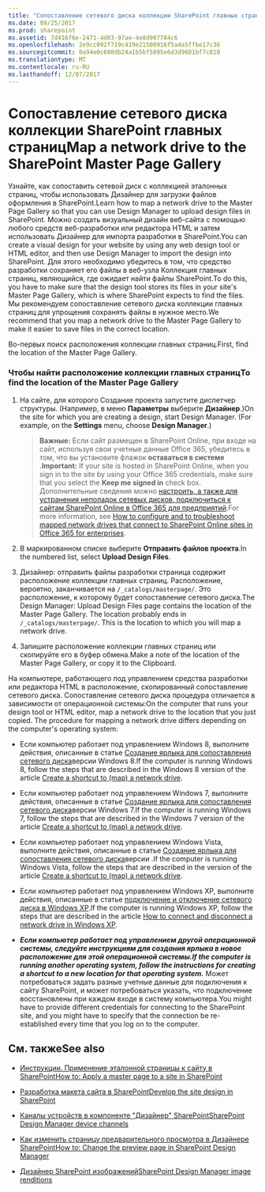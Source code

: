 ```yaml
---
title: "Сопоставление сетевого диска коллекции SharePoint главных страниц"
ms.date: 09/25/2017
ms.prod: sharepoint
ms.assetid: 7d416f6e-2471-4d03-97ae-4e8d907784c6
ms.openlocfilehash: 2e9cc092f719c419e21500916f5a4a5ffbe17c36
ms.sourcegitcommit: 0a94e0c600db24a1b5bf5895e6d3d9681bf7c810
ms.translationtype: MT
ms.contentlocale: ru-RU
ms.lasthandoff: 12/07/2017
---
```

# <a name="map-a-network-drive-to-the-sharepoint-master-page-gallery"></a><span data-ttu-id="d5e97-102">Сопоставление сетевого диска коллекции SharePoint главных страниц</span><span class="sxs-lookup"><span data-stu-id="d5e97-102">Map a network drive to the SharePoint Master Page Gallery</span></span>

<span data-ttu-id="d5e97-103">Узнайте, как сопоставить сетевой диск с коллекцией эталонных страниц, чтобы использовать Дизайнер для загрузки файлов оформления в SharePoint.</span><span class="sxs-lookup"><span data-stu-id="d5e97-103">Learn how to map a network drive to the Master Page Gallery so that you can use Design Manager to upload design files in SharePoint.</span></span>
<span data-ttu-id="d5e97-104">Можно создать визуальный дизайн веб-сайта с помощью любого средств веб-разработки или редактора HTML и затем использовать Дизайнер для импорта разработки в SharePoint.</span><span class="sxs-lookup"><span data-stu-id="d5e97-104">You can create a visual design for your website by using any web design tool or HTML editor, and then use Design Manager to import the design into SharePoint.</span></span> <span data-ttu-id="d5e97-105">Для этого необходимо убедитесь в том, что средство разработки сохраняет его файлы в веб-узла Коллекция главных страниц, являющийся, где ожидает найти файлы SharePoint.</span><span class="sxs-lookup"><span data-stu-id="d5e97-105">To do this, you have to make sure that the design tool stores its files in your site's Master Page Gallery, which is where SharePoint expects to find the files.</span></span> <span data-ttu-id="d5e97-106">Мы рекомендуем сопоставление сетевого диска коллекции главных страниц для упрощения сохранять файлы в нужное место.</span><span class="sxs-lookup"><span data-stu-id="d5e97-106">We recommend that you map a network drive to the Master Page Gallery to make it easier to save files in the correct location.</span></span>
  
    
    

<span data-ttu-id="d5e97-107">Во-первых поиск расположения коллекции главных страниц.</span><span class="sxs-lookup"><span data-stu-id="d5e97-107">First, find the location of the Master Page Gallery.</span></span>
### <a name="to-find-the-location-of-the-master-page-gallery"></a><span data-ttu-id="d5e97-108">Чтобы найти расположение коллекции главных страниц</span><span class="sxs-lookup"><span data-stu-id="d5e97-108">To find the location of the Master Page Gallery</span></span>


1. <span data-ttu-id="d5e97-p102">На сайте, для которого Создание проекта запустите диспетчер структуры. (Например, в меню **Параметры** выберите **Дизайнер**.)</span><span class="sxs-lookup"><span data-stu-id="d5e97-p102">On the site for which you are creating a design, start Design Manager. (For example, on the **Settings** menu, choose **Design Manager**.)</span></span>
    
    > <span data-ttu-id="d5e97-111">**Важные:** Если сайт размещен в SharePoint Online, при входе на сайт, используя свои учетные данные Office 365, убедитесь в том, что вы установите флажок **оставаться в системе** .</span><span class="sxs-lookup"><span data-stu-id="d5e97-111">**Important:** If your site is hosted in SharePoint Online, when you sign in to the site by using your Office 365 credentials, make sure that you select the **Keep me signed in** check box.</span></span> <span data-ttu-id="d5e97-112">Дополнительные сведения можно [настроить, а также для устранения неполадок сетевых дисков, подключиться к сайтам SharePoint Online в Office 365 для предприятий](http://support.microsoft.com/kb/2616712).</span><span class="sxs-lookup"><span data-stu-id="d5e97-112">For more information, see [How to configure and to troubleshoot mapped network drives that connect to SharePoint Online sites in Office 365 for enterprises](http://support.microsoft.com/kb/2616712).</span></span> 
2. <span data-ttu-id="d5e97-113">В маркированном списке выберите **Отправить файлов проекта**.</span><span class="sxs-lookup"><span data-stu-id="d5e97-113">In the numbered list, select **Upload Design Files**.</span></span>
    
  
3. <span data-ttu-id="d5e97-p104">Дизайнер: отправить файлы разработки страница содержит расположение коллекции главных страниц. Расположение, вероятно, заканчивается на  `/_catalogs/masterpage/`. Это расположение, к которому будет сопоставление сетевого диска.</span><span class="sxs-lookup"><span data-stu-id="d5e97-p104">The Design Manager: Upload Design Files page contains the location of the Master Page Gallery. The location probably ends in  `/_catalogs/masterpage/`. This is the location to which you will map a network drive.</span></span>
    
  
4. <span data-ttu-id="d5e97-117">Запишите расположение коллекции главных страниц или скопируйте его в буфер обмена.</span><span class="sxs-lookup"><span data-stu-id="d5e97-117">Make a note of the location of the Master Page Gallery, or copy it to the Clipboard.</span></span>
    
  
<span data-ttu-id="d5e97-p105">На компьютере, работающего под управлением средства разработки или редактора HTML в расположение, скопированный сопоставление сетевого диска. Сопоставление сетевого диска процедура отличается в зависимости от операционной системы:</span><span class="sxs-lookup"><span data-stu-id="d5e97-p105">On the computer that runs your design tool or HTML editor, map a network drive to the location that you just copied. The procedure for mapping a network drive differs depending on the computer's operating system:</span></span>
- <span data-ttu-id="d5e97-120">Если компьютер работает под управлением Windows 8, выполните действия, описанные в статье  [Создание ярлыка для сопоставления сетевого диска](http://windows.microsoft.com/en-us/windows-8/create-shortcut-to-map-network-drive)версии Windows 8.</span><span class="sxs-lookup"><span data-stu-id="d5e97-120">If the computer is running Windows 8, follow the steps that are described in the Windows 8 version of the article  [Create a shortcut to (map) a network drive](http://windows.microsoft.com/en-us/windows-8/create-shortcut-to-map-network-drive).</span></span>
    
  
- <span data-ttu-id="d5e97-121">Если компьютер работает под управлением Windows 7, выполните действия, описанные в статье  [Создание ярлыка для сопоставления сетевого диска](http://windows.microsoft.com/en-US/windows7/Create-a-shortcut-to-map-a-network-drive)версии Windows 7.</span><span class="sxs-lookup"><span data-stu-id="d5e97-121">If the computer is running Windows 7, follow the steps that are described in the Windows 7 version of the article  [Create a shortcut to (map) a network drive](http://windows.microsoft.com/en-US/windows7/Create-a-shortcut-to-map-a-network-drive).</span></span>
    
  
- <span data-ttu-id="d5e97-122">Если компьютер работает под управлением Windows Vista, выполните действия, описанные в статье  [Создание ярлыка для сопоставления сетевого диска](http://windows.microsoft.com/en-US/windows-vista/Create-a-shortcut-to-map-a-network-drive)версии .</span><span class="sxs-lookup"><span data-stu-id="d5e97-122">If the computer is running Windows Vista, follow the steps that are described in the version of the article  [Create a shortcut to (map) a network drive](http://windows.microsoft.com/en-US/windows-vista/Create-a-shortcut-to-map-a-network-drive).</span></span>
    
  
- <span data-ttu-id="d5e97-123">Если компьютер работает под управлением Windows XP, выполните действия, описанные в статье  [подключение и отключение сетевого диска в Windows XP](http://support.microsoft.com/kb/308582).</span><span class="sxs-lookup"><span data-stu-id="d5e97-123">If the computer is running Windows XP, follow the steps that are described in the article  [How to connect and disconnect a network drive in Windows XP](http://support.microsoft.com/kb/308582).</span></span>
    
  
- <span data-ttu-id="d5e97-124">***Если компьютер работает под управлением другой операционной системы, следуйте инструкциям для создания ярлыка в новое расположение для этой операционной системы.***</span><span class="sxs-lookup"><span data-stu-id="d5e97-124">***If the computer is running another operating system, follow the instructions for creating a shortcut to a new location for that operating system.***</span></span> <span data-ttu-id="d5e97-125">Может потребоваться задать разные учетные данные для подключения к сайту SharePoint, и может потребоваться указать, что подключение восстановлены при каждом входе в систему компьютера.</span><span class="sxs-lookup"><span data-stu-id="d5e97-125">You might have to provide different credentials for connecting to the SharePoint site, and you might have to specify that the connection be re-established every time that you log on to the computer.</span></span>
    
  

## <a name="see-also"></a><span data-ttu-id="d5e97-126">См. также</span><span class="sxs-lookup"><span data-stu-id="d5e97-126">See also</span></span>
<span data-ttu-id="d5e97-127"><a name="bk_addresources"> </a></span><span class="sxs-lookup"><span data-stu-id="d5e97-127"></span></span>


-  [<span data-ttu-id="d5e97-128">Инструкции. Применение эталонной страницы к сайту в SharePoint</span><span class="sxs-lookup"><span data-stu-id="d5e97-128">How to: Apply a master page to a site in SharePoint</span></span>](how-to-apply-a-master-page-to-a-site-in-sharepoint.md)
    
  
-  [<span data-ttu-id="d5e97-129">Разработка макета сайта в SharePoint</span><span class="sxs-lookup"><span data-stu-id="d5e97-129">Develop the site design in SharePoint</span></span>](develop-the-site-design-in-sharepoint.md)
    
  
-  [<span data-ttu-id="d5e97-130">Каналы устройств в компоненте "Дизайнер" SharePoint</span><span class="sxs-lookup"><span data-stu-id="d5e97-130">SharePoint Design Manager device channels</span></span>](sharepoint-design-manager-device-channels.md)
    
  
-  [<span data-ttu-id="d5e97-131">Как изменить страницу предварительного просмотра в Дизайнере SharePoint</span><span class="sxs-lookup"><span data-stu-id="d5e97-131">How to: Change the preview page in SharePoint Design Manager</span></span>](how-to-change-the-preview-page-in-sharepoint-design-manager.md)
    
  
-  [<span data-ttu-id="d5e97-132">Дизайнер SharePoint изображений</span><span class="sxs-lookup"><span data-stu-id="d5e97-132">SharePoint Design Manager image renditions</span></span>](sharepoint-design-manager-image-renditions.md)
    
  


